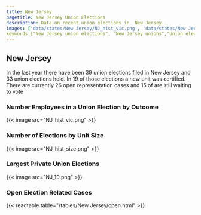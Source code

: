 ```yaml
---
title: New Jersey
pagetitle: New Jersey Union Elections
description: Data on recent union elections in  New Jersey .
images: ['data/states/New Jersey/NJ_hist_vic.png', 'data/states/New Jersey/NJ_hist_size.png', 'data/states/New Jersey/NJ_10.png']
keywords:["New Jersey union elections", "New Jersey unions","Union elections"]
---
```

##  New Jersey

In the last year there have been 39 union elections filed in New Jersey and 33 union elections held. In 19 of those elections a new unit was certified. There are currently 26 open representation cases and 15 of are still waiting to vote

### Number Employees in a Union Election by Outcome
{{< image src="NJ_hist_vic.png" >}}

### Number of Elections by Unit Size
{{< image src="NJ_hist_size.png" >}}

### Largest Private Union Elections
{{< image src="NJ_10.png" >}}

### Open Election Related Cases
{{< readtable table="/tables/New Jersey/open.html" >}}


